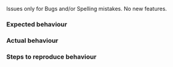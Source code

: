 Issues only for Bugs and/or Spelling mistakes. No new features.

### Expected behaviour

### Actual behaviour

### Steps to reproduce behaviour
